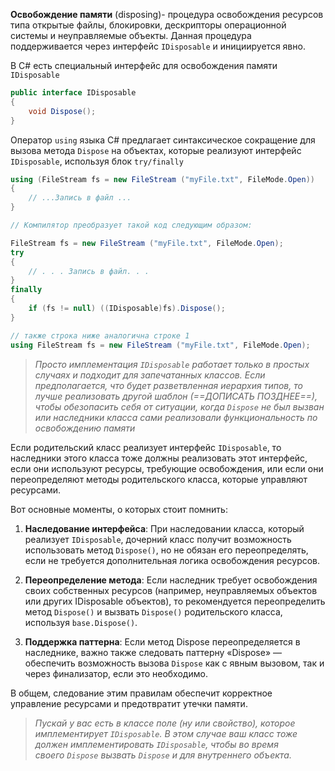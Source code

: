 
**Освобождение памяти** (disposing)- процедура освобождения ресурсов типа открытые файлы, блокировки, дескрипторы операционной системы и неуправляемые объекты. Данная процедура поддерживается через интерфейс `IDisposable` и инициируется явно.

В С# есть специальный интерфейс для освобождения памяти `IDisposable`

```csharp
public interface IDisposable
{
	void Dispose();
}
```

Оператор `using` языка C# предлагает синтаксическое сокращение для вызова
метода `Dispose` на объектах, которые реализуют интерфейс `IDisposable`, используя блок `try/finally`

```csharp
using (FileStream fs = new FileStream ("myFile.txt", FileMode.Open))
{
	// ...Запись в файл ...
}

// Компилятор преобразует такой код следующим образом:

FileStream fs = new FileStream ("myFile.txt", FileMode.Open);
try
{
	// . . . Запись в файл. . .
}
finally
{
	if (fs != null) ((IDisposable)fs).Dispose();
}

// также строка ниже аналогична строке 1
using FileStream fs = new FileStream ("myFile.txt", FileMode.Open);
```
>*Просто имплементация `IDisposable` работает только в простых случаях и подходит для запечатанных классов.*
>*Если предполагается, что будет разветвленная иерархия типов, то лучше реализовать другой шаблон (==ДОПИСАТЬ ПОЗДНЕЕ==), чтобы обезопасить себя от ситуации, когда `Dispose` не был вызван или наследники класса сами реализовали функциональность по освобождению памяти*

Если родительский класс реализует интерфейс `IDisposable`, то наследники этого класса тоже должны реализовать этот интерфейс, если они используют ресурсы, требующие освобождения, или если они переопределяют методы родительского класса, которые управляют ресурсами.

Вот основные моменты, о которых стоит помнить:

1. **Наследование интерфейса**: При наследовании класса, который реализует `IDisposable`, дочерний класс получит возможность использовать метод `Dispose()`, но не обязан его переопределять, если не требуется дополнительная логика освобождения ресурсов.
    
2. **Переопределение метода**: Если наследник требует освобождения своих собственных ресурсов (например, неуправляемых объектов или других IDisposable объектов), то рекомендуется переопределить метод `Dispose()` и вызвать `Dispose()` родительского класса, используя `base.Dispose()`.
    
3. **Поддержка паттерна**: Если метод Dispose переопределяется в наследнике, важно также следовать паттерну «Dispose» — обеспечить возможность вызова `Dispose` как с явным вызовом, так и через финализатор, если это необходимо.
    

В общем, следование этим правилам обеспечит корректное управление ресурсами и предотвратит утечки памяти.

>*Пускай у вас есть в классе поле (ну или свойство), которое имплементирует `IDisposable`. В этом случае ваш класс тоже должен имплементировать `IDisposable`, чтобы во время своего `Dispose` вызвать `Dispose` и для внутреннего объекта.*



